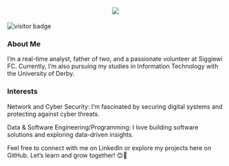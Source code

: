 <h1 align="center">
    <img src="https://readme-typing-svg.herokuapp.com/?font=Righteous&size=35&center=true&vCenter=true&width=500&height=70&duration=4000&lines=Hi+There!+👋;+I'm+Costa!;" />
</h1>

![visitor badge](https://visitor-badge.laobi.icu/badge?page_id=costa911&left_color=red&right_color=green&left_text=HelloVisitors)

### About Me
I’m a real-time analyst, father of two, and a passionate volunteer at Siggiewi FC. Currently, I’m also pursuing my studies in Information Technology with the University of Derby.

### Interests
Network and Cyber Security: I’m fascinated by securing digital systems and protecting against cyber threats.

Data & Software Engineering/Programming: I love building software solutions and exploring data-driven insights.

Feel free to connect with me on LinkedIn or explore my projects here on GitHub. Let’s learn and grow together! 😊🚀


